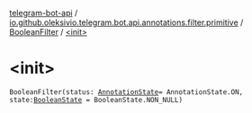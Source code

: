 [telegram-bot-api](../../index.md) / [io.github.oleksivio.telegram.bot.api.annotations.filter.primitive](../index.md) / [BooleanFilter](index.md) / [&lt;init&gt;](./-init-.md)

# &lt;init&gt;

`BooleanFilter(status: `[`AnnotationState`](../../io.github.oleksivio.telegram.bot.api.model.annotation/-annotation-state/index.md)` = AnnotationState.ON, state: `[`BooleanState`](../../io.github.oleksivio.telegram.bot.api.model.annotation/-boolean-state/index.md)` = BooleanState.NON_NULL)`